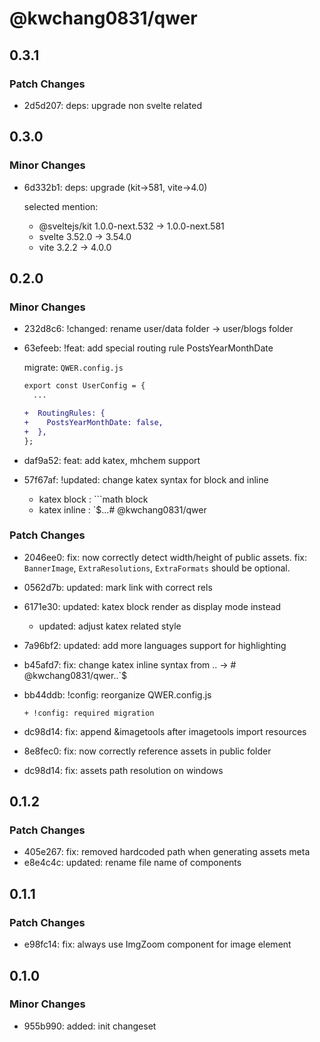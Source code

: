 # @kwchang0831/qwer

## 0.3.1

### Patch Changes

- 2d5d207: deps: upgrade non svelte related

## 0.3.0

### Minor Changes

- 6d332b1: deps: upgrade (kit->581, vite->4.0)

  selected mention:

  - @sveltejs/kit 1.0.0-next.532 -> 1.0.0-next.581
  - svelte 3.52.0 -> 3.54.0
  - vite 3.2.2 -> 4.0.0

## 0.2.0

### Minor Changes

- 232d8c6: !changed: rename user/data folder -> user/blogs folder
- 63efeeb: !feat: add special routing rule PostsYearMonthDate

  migrate: `QWER.config.js`

  ```diff
  export const UserConfig = {
    ...

  +  RoutingRules: {
  +    PostsYearMonthDate: false,
  +  },
  };
  ```

- daf9a52: feat: add katex, mhchem support
- 57f67af: !updated: change katex syntax for block and inline

  - katex block : ```math block
  - katex inline : `$...# @kwchang0831/qwer

### Patch Changes

- 2046ee0: fix: now correctly detect width/height of public assets.
  fix: `BannerImage`, `ExtraResolutions`, `ExtraFormats` should be optional.
- 0562d7b: updated: mark <a> link with correct rels
- 6171e30: updated: katex block render as display mode instead

  - updated: adjust katex related style

- 7a96bf2: updated: add more languages support for highlighting
- b45afd7: fix: change katex inline syntax from $..$ -> # @kwchang0831/qwer..`$
- bb44ddb: !config: reorganize QWER.config.js

      + !config: required migration

- dc98d14: fix: append &imagetools after imagetools import resources
- 8e8fec0: fix: now correctly reference assets in public folder
- dc98d14: fix: assets path resolution on windows

## 0.1.2

### Patch Changes

- 405e267: fix: removed hardcoded path when generating assets meta
- e8e4c4c: updated: rename file name of components

## 0.1.1

### Patch Changes

- e98fc14: fix: always use ImgZoom component for image element

## 0.1.0

### Minor Changes

- 955b990: added: init changeset

